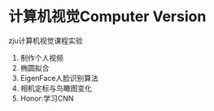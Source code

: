 # 计算机视觉Computer Version
zju计算机视觉课程实验
1. 制作个人视频
2. 椭圆拟合
3. EigenFace人脸识别算法
4. 相机定标与鸟瞰图变化
5. Honor:学习CNN
